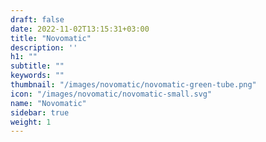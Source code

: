 ```yaml
---
draft: false
date: 2022-11-02T13:15:31+03:00
title: "Novomatic"
description: ''
h1: ""
subtitle: ""
keywords: "" 
thumbnail: "/images/novomatic/novomatic-green-tube.png"
icon: "/images/novomatic/novomatic-small.svg"
name: "Novomatic"
sidebar: true
weight: 1
---
```

